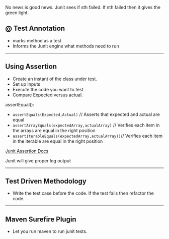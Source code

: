 No news is good news. Junit sees if sth failed. If nth failed then it gives the green light.

## @ Test Annotation
  - marks method as a test
  - Informs the Junit engine what methods need to run

--- 

## Using Assertion

- Create an instant of the class under test. 
- Set up Inputs
- Execute the code you want to test
- Compare Expected versus actual. 

assertEqual(): 
  - `assertEquals(Expected,Actual)` // Asserts that expected and actual are equal
  - `assertArrayEquals(expectedArray,actualArray)` // Verifies each item in the arrays are equal in the right position
  - `assertIterableEquals(expectedArray,actualArray))`// Verifies each item in the iterable are equal in the right position

[Junit Assertion Docs](https://junit.org/junit5/docs/current/api/org.junit.jupiter.api/org/junit/jupiter/api/Assertions.html)

Junit will give proper log output

---

## Test Driven Methodology
 - Write the test case before the code. If the test fails then refactor the code.

---
## Maven Surefire Plugin

 - Let you run maven to run junit tests.